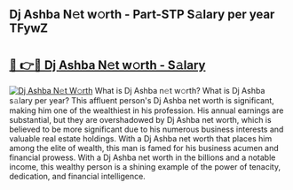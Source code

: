 ## Dj Ashba N𝚎t w𝚘rth - Part-STP S𝚊lary per year TFywZ

# <h2><a href="http://gc2ib1.nevu.top/?p=Dj+Ashba">🔗 👉🔴 Dj Ashba N𝚎t w𝚘rth - S𝚊lary</a></h2>

[![Dj Ashba N𝚎t W𝚘rth](https://i.imgur.com/Oavwk0R.jpeg)](http://gc2ib1.nevu.top/?p=Dj+Ashba)
What is Dj Ashba n𝚎t w𝚘rth? What is Dj Ashba s𝚊lary per year?
This affluent person's Dj Ashba net worth is significant, making him one of the wealthiest in his profession. His annual earnings are substantial, but they are overshadowed by Dj Ashba net worth, which is believed to be more significant due to his numerous business interests and valuable real estate holdings. With a Dj Ashba net worth that places him among the elite of wealth, this man is famed for his business acumen and financial prowess. With a Dj Ashba net worth in the billions and a notable income, this wealthy person is a shining example of the power of tenacity, dedication, and financial intelligence.
